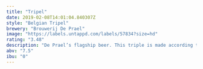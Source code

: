 ```yaml
---
title: "Tripel"
date: 2019-02-08T14:01:04.840307Z
style: "Belgian Tripel"
brewery: "Brouwerij De Prael"
image: "https://labels.untappd.com/labels/57834?size=hd"
rating: "3.48"
description: "De Prael’s flagship beer. This triple is made according to Belgian tradition, with coriander playing an important role, and is lightly sweet and spicy. Production in 2014: 202 hl."
abv: "7.5"
ibu: "0"
---
```

